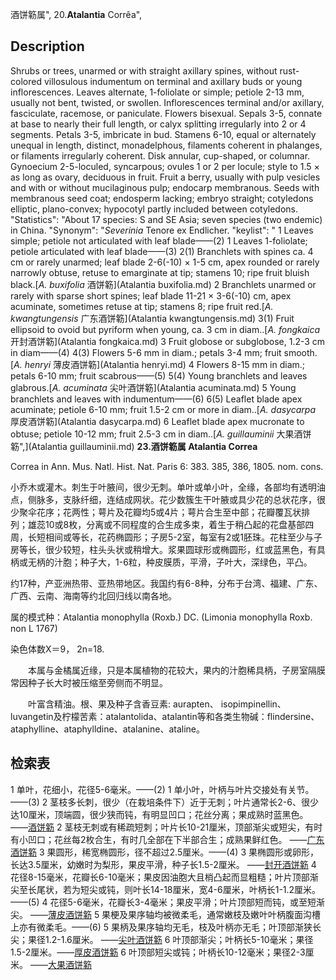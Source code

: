 酒饼簕属",
20.**Atalantia** Corrêa",

## Description
Shrubs or trees, unarmed or with straight axillary spines, without rust-colored villosulous indumentum on terminal and axillary buds or young inflorescences. Leaves alternate, 1-foliolate or simple; petiole 2-13 mm, usually not bent, twisted, or swollen. Inflorescences terminal and/or axillary, fasciculate, racemose, or paniculate. Flowers bisexual. Sepals 3-5, connate at base to nearly their full length, or calyx splitting irregularly into 2 or 4 segments. Petals 3-5, imbricate in bud. Stamens 6-10, equal or alternately unequal in length, distinct, monadelphous, filaments coherent in phalanges, or filaments irregularly coherent. Disk annular, cup-shaped, or columnar. Gynoecium 2-5-loculed, syncarpous; ovules 1 or 2 per locule; style to 1.5 × as long as ovary, deciduous in fruit. Fruit a berry, usually with pulp vesicles and with or without mucilaginous pulp; endocarp membranous. Seeds with membranous seed coat; endosperm lacking; embryo straight; cotyledons elliptic, plano-convex; hypocotyl partly included between cotyledons.
  "Statistics": "About 17 species: S and SE Asia; seven species (two endemic) in China.
  "Synonym": "*Severinia* Tenore ex Endlicher.
  "keylist": "
1 Leaves simple; petiole not articulated with leaf blade——(2)
1 Leaves 1-foliolate; petiole articulated with leaf blade——(3)
2(1) Branchlets with spines ca. 4 cm or rarely unarmed; leaf blade 2-6(-10) × 1-5 cm, apex rounded or rarely narrowly obtuse, retuse to emarginate at tip; stamens 10; ripe fruit bluish black.[*A. buxifolia* 酒饼簕](Atalantia buxifolia.md)
2 Branchlets unarmed or rarely with sparse short spines; leaf blade 11-21 × 3-6(-10) cm, apex acuminate, sometimes retuse at tip; stamens 8; ripe fruit red.[*A. kwangtungensis* 广东酒饼簕](Atalantia kwangtungensis.md)
3(1) Fruit ellipsoid to ovoid but pyriform when young, ca. 3 cm in diam..[*A. fongkaica* 开封酒饼簕](Atalantia fongkaica.md)
3 Fruit globose or subglobose, 1.2-3 cm in diam——(4)
4(3) Flowers 5-6 mm in diam.; petals 3-4 mm; fruit smooth.[*A. henryi* 薄皮酒饼簕](Atalantia henryi.md)
4 Flowers 8-15 mm in diam.; petals 6-10 mm; fruit scabrous——(5)
5(4) Young branchlets and leaves glabrous.[*A. acuminata* 尖叶酒饼簕](Atalantia acuminata.md)
5 Young branchlets and leaves with indumentum——(6)
6(5) Leaflet blade apex acuminate; petiole 6-10 mm; fruit 1.5-2 cm or more in diam..[*A. dasycarpa* 厚皮酒饼簕](Atalantia dasycarpa.md)
6 Leaflet blade apex mucronate to obtuse; petiole 10-12 mm; fruit 2.5-3 cm in diam..[*A. guillauminii* 大果酒饼簕",](Atalantia guillauminii.md)
**23.酒饼簕属 Atalantia Correa**

Correa in Ann. Mus. Natl. Hist. Nat. Paris 6: 383. 385, 386, 1805. nom. cons.

小乔木或灌木。刺生于叶腋间，很少无刺。单叶或单小叶，全缘，各部均有透明油点，侧脉多，支脉纤细，连结成网状。花少数簇生干叶腋或具少花的总状花序，很少聚伞花序；花两性；萼片及花瓣均5或4片；萼片合生至中部；花瓣覆瓦状排列；雄蕊10或8枚，分离或不同程度的合生成多束，着生于稍凸起的花盘基部四周，长短相间或等长，花药椭圆形；子房5-2室，每室有2或1胚珠。花柱至少与子房等长，很少较短，柱头头状或稍增大。浆果圆球形或椭圆形，红或蓝黑色，有具柄或无柄的汁胞；种子大，1-6粒，种皮膜质，平滑，子叶大，深绿色，平凸。

约17种，产亚洲热带、亚热带地区。我国约有6-8种，分布于台湾、福建、广东、广西、云南、海南等约北回归线以南各地。

属的模式种：Atalantia monophylla (Roxb.) DC. (Limonia monophylla Roxb. non L 1767)

染色体数X＝9， 2n=18.
<p style='text-indent:28px'>本属与金橘属近缘，只是本属植物的花较大，果内的汁胞稀具柄，子房室隔膜常因种子长大时被压缩至旁侧而不明显。
<p style='text-indent:28px'>叶富含精油。根、果及种子含香豆素: aurapten、 isopimpinellin、luvangetin及柠檬苦素：atalantolida、atalantin等和各类生物碱：flindersine、ataphylline、ataphylldine、atalanine、ataline。

## 检索表

1 单叶，花细小，花径5-6毫米。——(2)
1 单小叶，叶柄与叶片交接处有关节。——(3)
2 茎枝多长刺，很少（在栽培条件下）近于无刺；叶片通常长2-6、很少达10厘米，顶端圆，很少狭而钝，有明显凹口；花丝分离；果成熟时蓝黑色。——[酒饼簕](Atalantia%20buxifolia.md)
2 茎枝无刺或有稀疏短刺；叶片长10-21厘米，顶部渐尖或短尖，有时有小凹口；花丝每2枚合生，有时几全部在下半部合生；成熟果鲜红色。 ——[广东酒饼簕](Atalantia%20kwangtungensis.md)
3 果圆形，稀宽椭圆形，径不超过2.5厘米。——(4)
3 果椭圆形或卵形，长达3.5厘米，幼嫩时为梨形，果皮平滑，种子长1.5-2厘米。 ——[封开酒饼簕](Atalantia%20fongkaica.md)
4 花径8-15毫米，花瓣长6-10毫米；果皮因油胞大且梢凸起而显粗糙；叶片顶部渐尖至长尾状，若为短尖或钝，则叶长14-18厘米，宽4-6厘米，叶柄长1-1.2厘米。——(5)
4 花径5-6毫米，花瓣长3-4毫米；果皮平滑；叶片顶部短而钝，或至短渐尖。 ——[薄皮酒饼簕](Atalantia%20henryi.md)
5 果梗及果序轴均被微柔毛，通常嫩枝及嫩叶叶柄腹面沟槽上亦有微柔毛。——(6)
5 果柄及果序轴均无毛，枝及叶柄亦无毛；叶顶部渐狭长尖；果径1.2-1.6厘米。 ——[尖叶酒饼簕](Atalantia%20acuminata.md)
6 叶顶部渐尖；叶柄长5-10毫米；果径1.5-2厘米。——[厚皮酒饼簕](Atalantia%20dasycarpa.md)
6 叶顶部短尖或钝；叶柄长10-12毫米；果径2-3厘米。 ——[大果酒饼簕](Atalantia%20guillauminii.md)
